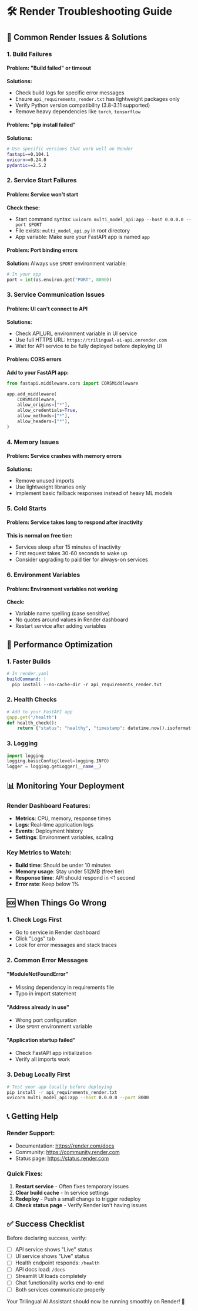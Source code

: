 # 🛠️ Render Troubleshooting Guide

## 🔧 Common Render Issues & Solutions

### 1. Build Failures

#### Problem: "Build failed" or timeout
**Solutions:**
- Check build logs for specific error messages
- Ensure `api_requirements_render.txt` has lightweight packages only
- Verify Python version compatibility (3.8-3.11 supported)
- Remove heavy dependencies like `torch`, `tensorflow`

#### Problem: "pip install failed"
**Solutions:**
```bash
# Use specific versions that work well on Render
fastapi==0.104.1
uvicorn==0.24.0
pydantic==2.5.2
```

### 2. Service Start Failures

#### Problem: Service won't start
**Check these:**
- Start command syntax: `uvicorn multi_model_api:app --host 0.0.0.0 --port $PORT`
- File exists: `multi_model_api.py` in root directory
- App variable: Make sure your FastAPI app is named `app`

#### Problem: Port binding errors
**Solution:**
Always use `$PORT` environment variable:
```python
# In your app
port = int(os.environ.get("PORT", 8000))
```

### 3. Service Communication Issues

#### Problem: UI can't connect to API
**Solutions:**
- Check API_URL environment variable in UI service
- Use full HTTPS URL: `https://trilingual-ai-api.onrender.com`
- Wait for API service to be fully deployed before deploying UI

#### Problem: CORS errors
**Add to your FastAPI app:**
```python
from fastapi.middleware.cors import CORSMiddleware

app.add_middleware(
    CORSMiddleware,
    allow_origins=["*"],
    allow_credentials=True,
    allow_methods=["*"],
    allow_headers=["*"],
)
```

### 4. Memory Issues

#### Problem: Service crashes with memory errors
**Solutions:**
- Remove unused imports
- Use lightweight libraries only
- Implement basic fallback responses instead of heavy ML models

### 5. Cold Starts

#### Problem: Service takes long to respond after inactivity
**This is normal on free tier:**
- Services sleep after 15 minutes of inactivity
- First request takes 30-60 seconds to wake up
- Consider upgrading to paid tier for always-on services

### 6. Environment Variables

#### Problem: Environment variables not working
**Check:**
- Variable name spelling (case sensitive)
- No quotes around values in Render dashboard
- Restart service after adding variables

## 🚀 Performance Optimization

### 1. Faster Builds
```yaml
# In render.yaml
buildCommand: |
  pip install --no-cache-dir -r api_requirements_render.txt
```

### 2. Health Checks
```python
# Add to your FastAPI app
@app.get("/health")
def health_check():
    return {"status": "healthy", "timestamp": datetime.now().isoformat()}
```

### 3. Logging
```python
import logging
logging.basicConfig(level=logging.INFO)
logger = logging.getLogger(__name__)
```

## 📊 Monitoring Your Deployment

### Render Dashboard Features:
- **Metrics**: CPU, memory, response times
- **Logs**: Real-time application logs  
- **Events**: Deployment history
- **Settings**: Environment variables, scaling

### Key Metrics to Watch:
- **Build time**: Should be under 10 minutes
- **Memory usage**: Stay under 512MB (free tier)
- **Response time**: API should respond in <1 second
- **Error rate**: Keep below 1%

## 🆘 When Things Go Wrong

### 1. Check Logs First
- Go to service in Render dashboard
- Click "Logs" tab
- Look for error messages and stack traces

### 2. Common Error Messages

#### "ModuleNotFoundError"
- Missing dependency in requirements file
- Typo in import statement

#### "Address already in use"
- Wrong port configuration
- Use `$PORT` environment variable

#### "Application startup failed"
- Check FastAPI app initialization
- Verify all imports work

### 3. Debug Locally First
```bash
# Test your app locally before deploying
pip install -r api_requirements_render.txt
uvicorn multi_model_api:app --host 0.0.0.0 --port 8000
```

## 📞 Getting Help

### Render Support:
- Documentation: https://render.com/docs
- Community: https://community.render.com
- Status page: https://status.render.com

### Quick Fixes:
1. **Restart service** - Often fixes temporary issues
2. **Clear build cache** - In service settings
3. **Redeploy** - Push a small change to trigger redeploy
4. **Check status page** - Verify Render isn't having issues

## ✅ Success Checklist

Before declaring success, verify:
- [ ] API service shows "Live" status
- [ ] UI service shows "Live" status  
- [ ] Health endpoint responds: `/health`
- [ ] API docs load: `/docs`
- [ ] Streamlit UI loads completely
- [ ] Chat functionality works end-to-end
- [ ] Both services communicate properly

Your Trilingual AI Assistant should now be running smoothly on Render! 🎉
